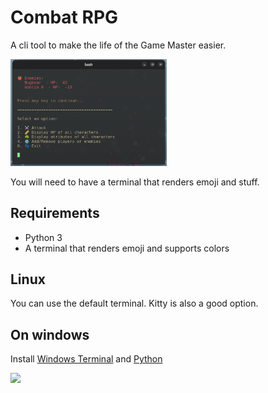# Combat RPG

A cli tool to make the life of the Game Master easier.

<img src="./demo/demo1.png" style="width: 250px;">

You will need to have a terminal that renders emoji and stuff.

## Requirements

- Python 3
- A terminal that renders emoji and supports colors

## Linux

You can use the default terminal. Kitty is also a good option.

## On windows

Install [Windows Terminal](https://www.microsoft.com/store/productId/9N0DX20HK701) and [Python](https://apps.microsoft.com/detail/9p7qfqmjrfp7)

<img src="https://cdn.donmai.us/sample/a2/7a/__original_drawn_by_meyoco__sample-a27ae0e5474e42bd61c93fd8b3ca6a8a.jpg" style="width: 250px" >
